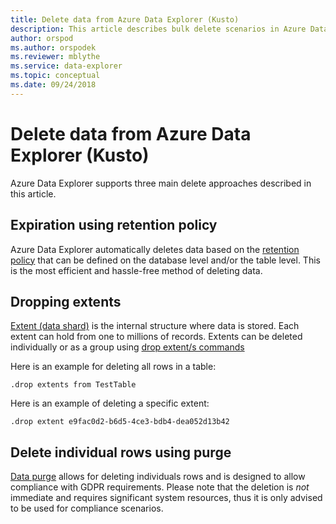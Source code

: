 ```yaml
---
title: Delete data from Azure Data Explorer (Kusto)
description: This article describes bulk delete scenarios in Azure Data Explore, including purge and retention based deletes.
author: orspod
ms.author: orspodek
ms.reviewer: mblythe
ms.service: data-explorer
ms.topic: conceptual
ms.date: 09/24/2018
---
```


# Delete data from Azure Data Explorer (Kusto)

Azure Data Explorer supports three main delete approaches described in this article.

## Expiration using retention policy    
Azure Data Explorer automatically deletes data based on the [retention policy](https://docs.microsoft.com/azure/kusto/concepts/retentionpolicy) that can be defined on the database level and/or the table level. This is the most efficient and hassle-free method of deleting data.      

## Dropping extents
[Extent (data shard)](https://docs.microsoft.com/en-us/azure/kusto/management/extents-overview) is the internal structure where data is stored. Each extent can hold from one to millions of records. Extents can be deleted individually or as a group using [drop extent/s commands](https://docs.microsoft.com/en-us/azure/kusto/management/extents-commands#drop-extents) 

Here is an example for deleting all rows in a table:

```Kusto
.drop extents from TestTable
```

Here is an example of deleting a specific extent:
```Kusto
.drop extent e9fac0d2-b6d5-4ce3-bdb4-dea052d13b42
```

## Delete individual rows using purge
[Data purge](https://docs.microsoft.com/en-us/azure/kusto/concepts/data-purge) allows for deleting individuals rows and is designed to allow compliance with GDPR requirements. Please note that the deletion is *not* immediate and requires significant system resources, thus it is only advised to be used for compliance scenarios.    

